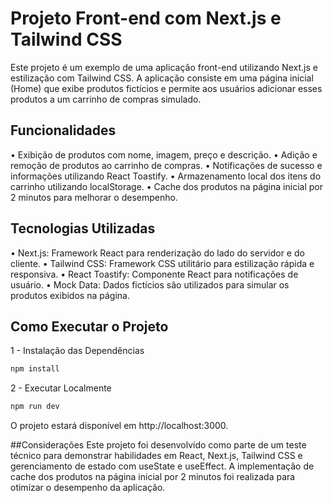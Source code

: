 # Projeto Front-end com Next.js e Tailwind CSS

Este projeto é um exemplo de uma aplicação front-end utilizando Next.js e estilização com Tailwind CSS. A aplicação consiste em uma página inicial (Home) que exibe produtos fictícios e permite aos usuários adicionar esses produtos a um carrinho de compras simulado.

## Funcionalidades
• Exibição de produtos com nome, imagem, preço e descrição.
• Adição e remoção de produtos ao carrinho de compras.
• Notificações de sucesso e informações utilizando React Toastify.
• Armazenamento local dos itens do carrinho utilizando localStorage.
• Cache dos produtos na página inicial por 2 minutos para melhorar o desempenho.

## Tecnologias Utilizadas

• Next.js: Framework React para renderização do lado do servidor e do cliente.
• Tailwind CSS: Framework CSS utilitário para estilização rápida e responsiva.
• React Toastify: Componente React para notificações de usuário.
• Mock Data: Dados fictícios são utilizados para simular os produtos exibidos na página.

## Como Executar o Projeto

1 - Instalação das Dependências

```bash
npm install
```

2 - Executar Localmente

```bash
npm run dev
```

O projeto estará disponível em http://localhost:3000.

##Considerações
Este projeto foi desenvolvido como parte de um teste técnico para demonstrar habilidades em React, Next.js, Tailwind CSS e gerenciamento de estado com useState e useEffect. A implementação de cache dos produtos na página inicial por 2 minutos foi realizada para otimizar o desempenho da aplicação.

